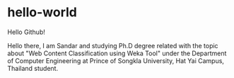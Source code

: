 # hello-world
Hello Github!

Hello there, I am Sandar and studying Ph.D degree related with the topic about "Web Content Classification using Weka Tool" under the Department of Computer Engineering at Prince of Songkla University, Hat Yai Campus, Thailand student. 
